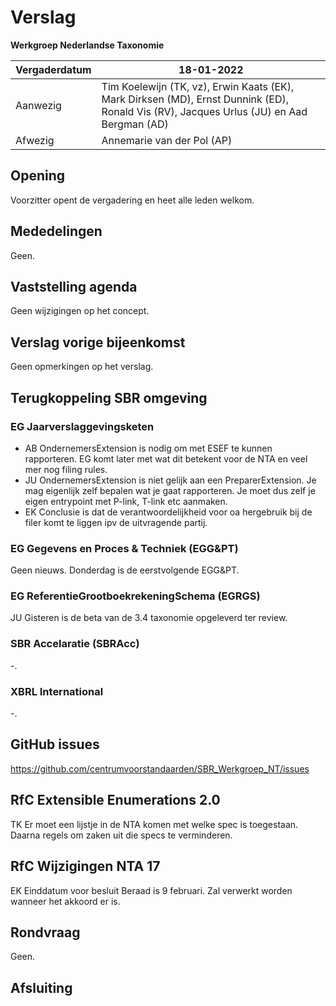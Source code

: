 # Verslag
 **Werkgroep Nederlandse Taxonomie**

| Vergaderdatum | 18-01-2022 |
| --- | --- |
| Aanwezig | Tim Koelewijn (TK, vz), Erwin Kaats (EK), Mark Dirksen (MD), Ernst Dunnink (ED), Ronald Vis (RV), Jacques Urlus (JU) en Aad Bergman (AD) |
| Afwezig | Annemarie van der Pol (AP) |

## Opening
Voorzitter opent de vergadering en heet alle leden welkom.
## Mededelingen
Geen.
## Vaststelling agenda
Geen wijzigingen op het concept.
## Verslag vorige bijeenkomst
Geen opmerkingen op het verslag.
## Terugkoppeling SBR omgeving
### EG Jaarverslaggevingsketen
- AB OndernemersExtension is nodig om met ESEF te kunnen rapporteren. EG komt later met wat dit betekent voor de NTA en veel mer nog filing rules.
- JU OndernemersExtension is niet gelijk aan een PreparerExtension. Je mag eigenlijk zelf bepalen wat je gaat rapporteren. Je moet dus zelf je eigen entrypoint met P-link, T-link etc aanmaken.
- EK Conclusie is dat de verantwoordelijkheid voor oa hergebruik bij de filer komt te liggen ipv de uitvragende partij.
### EG Gegevens en Proces &amp; Techniek (EGG&amp;PT)
Geen nieuws. Donderdag is de eerstvolgende EGG&PT.
### EG ReferentieGrootboekrekeningSchema (EGRGS)
JU Gisteren is de beta van de 3.4 taxonomie opgeleverd ter review.
### SBR Accelaratie (SBRAcc)
-.
### XBRL International
-.
## GitHub issues 
https://github.com/centrumvoorstandaarden/SBR_Werkgroep_NT/issues
## RfC Extensible Enumerations 2.0
TK Er moet een lijstje in de NTA komen met welke spec is toegestaan. Daarna regels om zaken uit die specs te verminderen.
## RfC Wijzigingen NTA 17
EK Einddatum voor besluit Beraad is 9 februari. Zal verwerkt worden wanneer het akkoord er is.
## Rondvraag
Geen.
## Afsluiting
